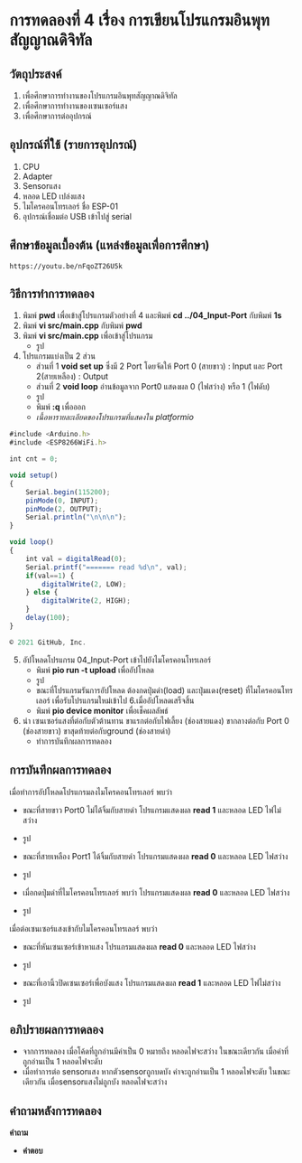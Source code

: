 #  การทดลองที่ 4 เรื่อง การเขียนโปรแกรมอินพุทสัญญาณดิจิทัล

##  วัตถุประสงค์
   1. เพื่อศึกษาการทำงานของโปรแกรมอินพุทสัญญาณดิจิทัล
   2. เพื่อศึกษาการทำงานของเซนเซอร์แสง
   3. เพื่อศึกษาการต่ออุปกรณ์
   
##  อุปกรณ์ที่ใช้ (รายการอุปกรณ์)
   1. CPU
   2. Adapter
   3. Sensorแสง
   4. หลอด LED เปล่งแสง
   5. ไมโครคอนโทรเลอร์ ชื่อ ESP-01
   6. อุปกรณ์เชื่อมต่อ USB เข้าไปสู่ serial

##  ศึกษาข้อมูลเบื้องต้น (แหล่งข้อมูลเพื่อการศึกษา)
    https://youtu.be/nFqoZT26U5k

##  วิธีการทำการทดลอง
   1. พิมพ์ **pwd** เพื่อเข้าสู่โปรแกรมตัวอย่างที่ 4 และพิมพ์ **cd ../04_Input-Port** กับพิมพ์ **1s**
   2. พิมพ์ **vi src/main.cpp** กับพิมพ์ **pwd**
   3. พิมพ์ **vi src/main.cpp** เพื่อเข้าสู่โปรแกรม
      - รูป
   4. โปรแกรมแบ่งเป็น 2 ส่วน
      - ส่วนที่ 1 **void set up** ซึ่งมี 2 Port โดยจัดให้ Port 0 (สายขาว) : Input และ Port 2(สายเหลือง) : Output
      - ส่วนที่ 2 **void loop** อ่านข้อมูลจาก Port0 แสดงผล 0 (ไฟสว่าง) หรือ 1 (ไฟดับ)
      - รูป
      - พิมพ์ **:q** เพื่อออก
	   - *เนื้อหารายละเอียดของโปรแกรมที่แสดงใน platformio*
```javascript
#include <Arduino.h>
#include <ESP8266WiFi.h>

int cnt = 0;

void setup()
{
	Serial.begin(115200);
	pinMode(0, INPUT);
	pinMode(2, OUTPUT);
	Serial.println("\n\n\n");
}

void loop()
{
	int val = digitalRead(0);
	Serial.printf("======= read %d\n", val);
	if(val==1) {
		digitalWrite(2, LOW);
	} else {
		digitalWrite(2, HIGH);
	}
	delay(100);
}

© 2021 GitHub, Inc.
```
   5. อัปโหลดโปรแกรม 04_Input-Port เข้าไปยังไมโครคอนโทรเลอร์
      - พิมพ์ **pio run -t upload** เพื่ออัปโหลด
      - รูป
      - ขณะที่โปรแกรมรันการอัปโหลด ต้องกดปุ่มดำ(load)  และปุ่มแดง(reset) ที่ไมโครคอนโทรเลอร์ เพื่อรับโปรแกรมใหม่เข้าไป
   6.เมื่ออัปโหลดเสร็จสิ้น 
      - พิมพ์ **pio device monitor** เพื่อเช็คผลลัพธ์
   7. นำ เซนเซอร์แสงที่ต่อกับตัวต้านทาน ขาแรกต่อกับไฟเลี้ยง (ช่องสายแดง) ขากลางต่อกับ Port 0 (ช่องสายขาว) ขาสุดท้ายต่อกับground (ช่องสายดำ)
      - ทำการบันทึกผลการทดลอง

##  การบันทึกผลการทดลอง
เมื่อทำการอัปโหลดโปรแกรมลงไมโครคอนโทรเลอร์ พบว่า 
   * ขณะที่สายขาว Port0 ไม่ได้จิ้มกับสายดำ โปรแกรมแสดงผล **read 1** และหลอด LED ไฟไม่สว่าง
   * รูป 
   
   * ขณะที่สายเหลือง Port1 ได้จิ้มกับสายดำ โปรแกรมแสดงผล **read 0** และหลอด LED ไฟสว่าง
   * รูป
   
   * เมื่อกดปุ่มดำที่ไมโครคอนโทรเลอร์ พบว่า โปรแกรมแสดงผล **read 0** และหลอด LED ไฟสว่าง
   * รูป

เมื่อต่อเซนเซอร์แสงเข้ากับไมโครคอนโทรเลอร์ พบว่า
   * ขณะที่หันเซนเซอร์เข้าหาแสง โปรแกรมแสดงผล **read 0** และหลอด LED ไฟสว่าง
   * รูป
 
   * ขณะที่เอานิ้วปิดเซนเซอร์เพื่อบังแสง โปรแกรมแสดงผล **read 1** และหลอด LED ไฟไม่สว่าง 
   * รูป
   
##  อภิปรายผลการทดลอง
   * จากการทดลอง เมื่อโค้ดที่ถูกอ่านมีค่าเป็น 0 หมายถึง หลอดไฟจะสว่าง ในขณะเดียวกัน เมื่อค่าที่ถูกอ่านเป็น 1 หลอดไฟจะดับ
   * เมื่อทำการต่อ sensorแสง หากตัวsensorถูกบดบัง ค่าจะถูกอ่านเป็น 1 หลอดไฟจะดับ ในขณะเดียวกัน เมื่อsensorแสงไม่ถูกบัง หลอดไฟจะสว่าง

##  คำถามหลังการทดลอง
**คำถาม**   
* **คำตอบ**
